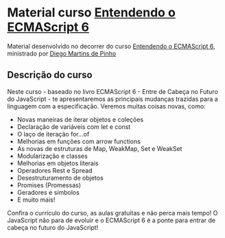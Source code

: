 # Material curso [Entendendo o ECMAScript 6](https://www.udemy.com/course/entendendo-o-ecmascript-6/)

Material desenvolvido no decorrer do curso [Entendendo o ECMAScript 6](https://www.udemy.com/course/entendendo-o-ecmascript-6/), ministrado por [Diego Martins de Pinho](https://www.udemy.com/user/diegomartinsdepinho/) 

## Descrição do curso
Neste curso - baseado no livro ECMAScript 6 - Entre de Cabeça no Futuro do JavaScript - te apresentaremos as principais mudanças trazidas para a linguagem com a especificação. Veremos muitas coisas novas, como:

- Novas maneiras de iterar objetos e coleções
- Declaração de variáveis com let e const
- O laço de iteração for...of
- Melhorias em funções com arrow functions
- As novas de estruturas de Map, WeakMap, Set e WeakSet
- Modularização e classes
- Melhorias em objetos literais
- Operadores Rest e Spread
- Desestruturamento de objetos
- Promises (Promessas)
- Geradores e símbolos
- E muito mais!

Confira o currículo do curso, as aulas gratuitas e não perca mais tempo! O JavaScript não para de evoluir e o ECMAScript 6 é a ponte para entrar de cabeça no futuro do JavaScript!